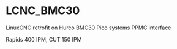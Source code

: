 # LCNC_BMC30
LinuxCNC retrofit on Hurco BMC30
Pico systems PPMC interface 

Rapids 400 IPM, CUT 150 IPM

